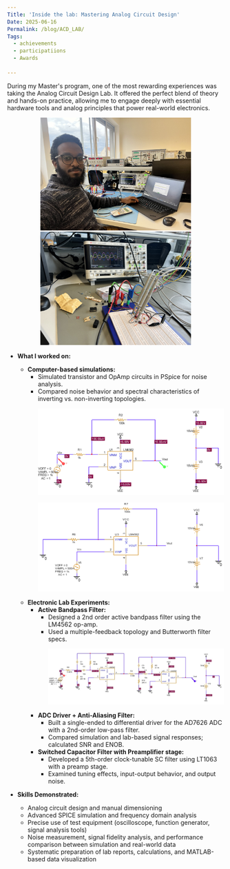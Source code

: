 ```yaml
---
Title: 'Inside the lab: Mastering Analog Circuit Design'  
Date: 2025-06-16  
Permalink: /blog/ACD_LAB/  
Tags: 
  - achievements  
  - participatiions  
  - Awards  

---
```

 During my Master's program, one of the most rewarding experiences was taking the Analog Circuit Design Lab. It offered the perfect blend of theory and hands-on practice, allowing me to engage deeply with essential hardware tools and analog principles that power real-world electronics.

  <p align="center">
    <img src="/images/acd1.jpg" alt="ACD" width="350"/>
    <img src="/images/acd2.jpg" alt="ACD" width="350"/>
  </p>

- **What I worked on:**
  - **Computer-based simulations:**  
    - Simulated transistor and OpAmp circuits in PSpice for noise analysis.  
    - Compared noise behavior and spectral characteristics of inverting vs. non-inverting topologies.  
      <p align="center">
        <img src="/images/inverting_amp.png" alt="ACD" width="450"/>
      </p>
      <p align="center">
        <img src="/images/non_inv_amp.png" alt="ACD" width="450"/>
      </p>
  - **Electronic Lab Experiments:**  
    - **Active Bandpass Filter:**  
      - Designed a 2nd order active bandpass filter using the LM4562 op-amp.  
      - Used a multiple-feedback topology and Butterworth filter specs.  
        <p align="center">
          <img src="/images/2order_bandpass.jpg" alt="2nd Order Bandpass Filter" width="600"/>
        </p>
    - **ADC Driver + Anti-Aliasing Filter:**  
      - Built a single-ended to differential driver for the AD7626 ADC with a 2nd-order low-pass filter.  
      - Compared simulation and lab-based signal responses; calculated SNR and ENOB.
    - **Switched Capacitor Filter with Preamplifier stage:**  
      - Developed a 5th-order clock-tunable SC filter using LT1063 with a preamp stage.  
      - Examined tuning effects, input-output behavior, and output noise.

- **Skills Demonstrated:**
  - Analog circuit design and manual dimensioning
  - Advanced SPICE simulation and frequency domain analysis
  - Precise use of test equipment (oscilloscope, function generator, signal analysis tools)
  - Noise measurement, signal fidelity analysis, and performance comparison between simulation and real-world data
  - Systematic preparation of lab reports, calculations, and MATLAB-based data visualization
